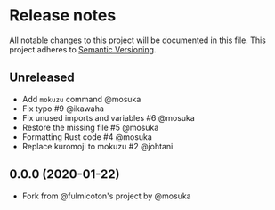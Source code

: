 # Release notes
All notable changes to this project will be documented in this file.
This project adheres to [Semantic Versioning](http://semver.org/).

## Unreleased
- Add `mokuzu` command @mosuka
- Fix typo #9 @ikawaha
- Fix unused imports and variables #6 @mosuka
- Restore the missing file #5 @mosuka
- Formatting Rust code #4 @mosuka
- Replace kuromoji to mokuzu #2 @johtani


## 0.0.0 (2020-01-22)
- Fork from @fulmicoton's project by @mosuka
